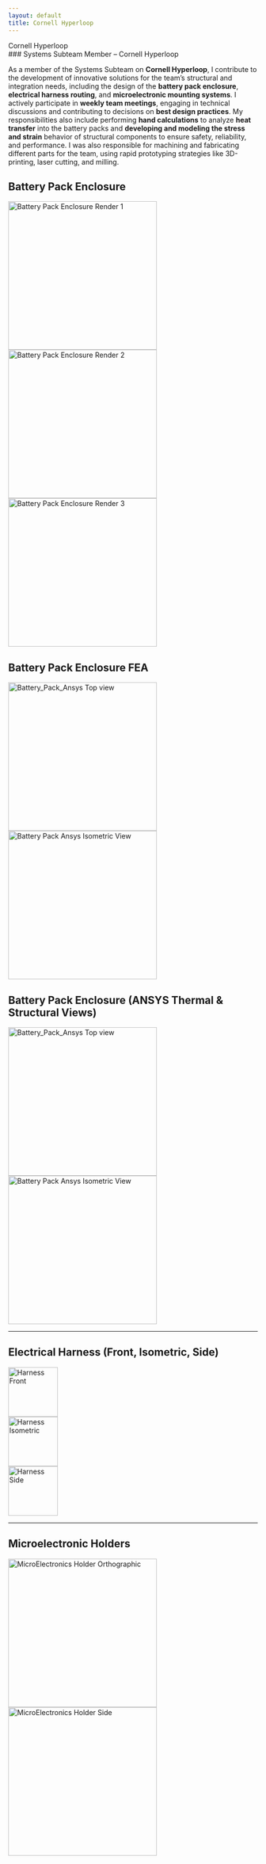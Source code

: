 ```yaml
---
layout: default
title: Cornell Hyperloop
---
```


<div class="section-title" data-aos="fade-right">Cornell Hyperloop</div>
<div class="card project-card shadow-sm mb-4" data-aos="fade-up">
  <div class="card-body">
    ### Systems Subteam Member – Cornell Hyperloop

As a member of the Systems Subteam on **Cornell Hyperloop**, I contribute to the development of innovative solutions for the team’s structural and integration needs, including the design of the **battery pack enclosure**, **electrical harness routing**, and **microelectronic mounting systems**. I actively participate in **weekly team meetings**, engaging in technical discussions and contributing to decisions on **best design practices**. My responsibilities also include performing **hand calculations** to analyze **heat transfer** into the battery packs and **developing and modeling the stress and strain** behavior of structural components to ensure safety, reliability, and performance. I was also responsible for machining and fabricating different parts for the team, using rapid prototyping strategies like 3D-printing, laser cutting, and milling. 

## Battery Pack Enclosure 

<img src="https://github.com/user-attachments/assets/456c7be4-d639-48b7-8e6b-06cc4b262aaf" alt="Battery Pack Enclosure Render 1" width="300" />
<br>
<img src="https://github.com/user-attachments/assets/61e9484d-5221-40ed-9128-811ed3628478" alt="Battery Pack Enclosure Render 2" width="300" />
<br>
<img src="https://github.com/user-attachments/assets/898779d9-0073-4124-b687-bf97f456f5d2" alt="Battery Pack Enclosure Render 3" width="300" />


## Battery Pack Enclosure FEA

<img src="https://github.com/user-attachments/assets/2624b9de-79e1-4690-bc71-8d9e7c8fcf28" alt="Battery_Pack_Ansys Top view" width="300" />
<br>
<img src="https://github.com/user-attachments/assets/b9520702-5dbf-4a28-b741-c204db4bae9f" alt="Battery Pack Ansys Isometric View" width="300" />
<br>

## Battery Pack Enclosure (ANSYS Thermal & Structural Views)

<img src="https://github.com/user-attachments/assets/2624b9de-79e1-4690-bc71-8d9e7c8fcf28" alt="Battery_Pack_Ansys Top view" width="300" />
<br>
<img src="https://github.com/user-attachments/assets/b9520702-5dbf-4a28-b741-c204db4bae9f" alt="Battery Pack Ansys Isometric View" width="300" />

---

## Electrical Harness (Front, Isometric, Side)

<img src="https://github.com/user-attachments/assets/366c7cbb-7987-4516-a59f-2293e20f82cd" alt="Harness Front" width="100" />
<br>
<img src="https://github.com/user-attachments/assets/fd2b0485-cbe4-4de7-85a1-7dbbe87e61a1" alt="Harness Isometric" width="100" />
<br>
<img src="https://github.com/user-attachments/assets/c41a23d1-d9cb-46f2-8ed5-09b502c40cd1" alt="Harness Side" width="100" />

---

## Microelectronic Holders

<img src="https://github.com/user-attachments/assets/0e9c1f08-9985-414b-bca7-53d99d36c884" alt="MicroElectronics Holder Orthographic" width="300" />
<br>
<img src="https://github.com/user-attachments/assets/b166fa72-f969-4748-964a-ee9704818e9d" alt="MicroElectronics Holder Side" width="300" />

  </div>
</div>
